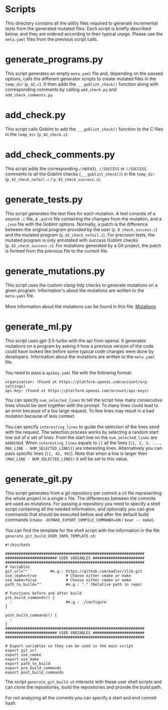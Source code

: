 # Scripts
This directory contains all the utility files required to generate incremental tests from the generated mutated files. Each script is briefly described below, and they are ordered according to their typical usage. Please use the `meta.yaml` files from the previous script calls.

# generate_programs.py
This script generates an empty `meta.yaml` file and, depending on the passed options, calls the different generator scripts to create mutated files in the `temp_dir` (`p_42.c`). It then adds the `___goblint_check()` function along with corresponding comments by calling `add_check.py` and `add_check_comments.py`.

# add_check.py
This script calls Goblint to add the `___goblint_check()` function to the C files in the `temp_dir` (`p_42_check.c`).

# add_check_comments.py
This script adds the corresponding `//NOFAIL //SUCCESS` or `//SUCCESS` comments to all the Goblint checks (`___goblint_check()`) in the `temp_dir` (`p_42_check_nofail.c` / `p_42_check_success.c`).

# generate_tests.py
This script generates the test files for each mutation. A test consists of a source `.c` file, a `.patch` file containing the changes from the mutation, and a `.json` file with the Goblint options. Normally, a patch is the difference between the original program provided by the user (`p_0_check_success.c`) and the mutated program (`p_42_check_nofail.c`). For precision tests, the mutated program is only annotated with success Goblint checks (`p_42_check_success.c`). For mutations generated by a Git project, the patch is formed from the previous file to the current file.

# generate_mutations.py
This script uses the custom clang-tidy checks to generate mutations on a given program. Information's about the mutations are written to the `meta.yaml` file.
<br><br>
More information about the mutations can be found in this file: [Mutations](../clang-mutations/MUTATIONS.md)

# generate_ml.py
This script uses gpt-3.5-turbo with the api from openai. It generates mutations on a program by asking it how a previous version of the code could have looked like before some typical code changes were done by developers. Information about the mutations are written to the `meta.yaml` file.
<br><br>
You need to pass a `apikey.yaml` file with the following format:
```
organisation: (Found at https://platform.openai.com/account/org-settings)
api-key: (Found at https://platform.openai.com/account/api-keys)
```
You can specify `num_selected_lines` to tell the script how many consecutive lines should be sent together with the prompt. To many lines could lead to an error because of a too large request. To few lines may result in a bad mutation because of less context.
<br><br>
You can specify `interesting_lines` to guide the selection of the lines send with the request. The selection process works by selecting a random start line out of a set of lines. From the start line on the `num_selected_lines` are selected. When `interesting_lines` equals to `[]` all the lines (`[1, 2, 3, ..., MAX_LINE - NUM_SELECTED_LINES]`) are interesting lines. Alternatively you can pass specific lines (`[1, 42, 99]`). Note that when a line is larger then `(MAX_LINE - NUM_SELECTED_LINES)` it will be set to this value.

# generate_git.py
This script generates from a git repository per commit a cil file representing the whole project in a single c file. The differences between the commits are used as mutations. For passing a repository you need to specify a shell script containing all the needed information, and optionally you can give commands that should be executed before and after the default build commands (`cmake -DCMAKE_EXPORT_COMPILE_COMMANDS=ON` / `bear -- make`).
<br><br>
You can find the template for the shell script with the information in the file `generate_git_build_USER_INFO_TEMPLATE.sh`:
```
#!/bin/bash

##############################################################
####################### USER VARIABLES #######################
##############################################################
# Variables
git_url=""          #e.g.: https://github.com/madler/zlib.git
use_cmake=true             # Choose either cmake or make
use_make=false             # Choose either cmake or make
path_to_build=""           #e.g.: "." (Relative path in repo)

# Functions before and after build
pre_build_commands() {
  :                        #e.g.: ./configure
}

post_build_commands() {
  :
}
##############################################################
####################### USER VARIABLES #######################
##############################################################

# Export variables so they can be used in the main script
export git_url
export use_cmake
export use_make
export path_to_build
export pre_build_commands
export post_build_commands
```

The script `generate_git_build.sh` interacts with these user shell scripts and can clone the repositories, build the repositories and provide the build path.
<br><br>
For not analyzing all the commits you can specify a start and end commit hash.